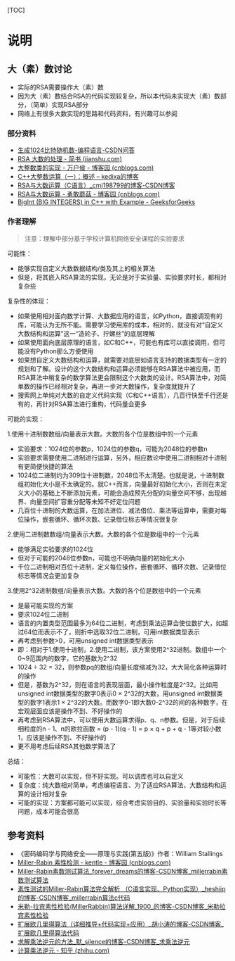 [TOC]

# 说明

## 大（素）数讨论

- 实际的RSA需要操作大（素）数
- 因为大（素）数结合RSA的代码实现较复杂，所以本代码未实现大（素）数部分，（简单）实现RSA部分
- 网络上有很多大数实现的思路和代码资料，有兴趣可以参阅

### 部分资料

- [生成1024比特随机数-编程语言-CSDN问答](https://ask.csdn.net/questions/7514078)
- [RSA 大数的处理 - 简书 (jianshu.com)](https://www.jianshu.com/p/1e139541c4eb)
- [大整数类的实现 - 万户侯 - 博客园 (cnblogs.com)](https://www.cnblogs.com/billsedison/archive/2010/12/25/1916626.html)
- [C++大整数运算（一）：概述 – kedixa的博客](https://blog.kedixa.top/2017/cpp-bigint-overview/)
- [RSA与大数运算（C语言）_cmj198799的博客-CSDN博客](https://blog.csdn.net/cmj198799/article/details/6883274)
- [RSA与大数运算 - 勇敢蘑菇 - 博客园 (cnblogs.com)](https://www.cnblogs.com/shoule/p/15950488.html)
- [BigInt (BIG INTEGERS) in C++ with Example - GeeksforGeeks](https://www.geeksforgeeks.org/bigint-big-integers-in-c-with-example/)

### 作者理解

> 注意：理解中部分基于学校计算机网络安全课程的实验要求

可能性：

- 能够实现自定义大数数据结构/类及其上的相关算法
- 但是，将其嵌入RSA算法的实现，无论是对于实验量、实验要求时长，都相对复杂些

复杂性的体现：

- 如果使用相对面向数学计算、大数据应用的语言，如Python，直接调现有的库，可能认为无所不能。需要学习使用库的成本，相对的，就没有对“自定义大数结构和运算”这一“造轮子、拧螺丝”的底层理解
- 如果使用面向底层原理的语言，如C和C++，可能也有库可以直接调用，但可能没有Python那么方便使用
- 如果想自定义大数结构和运算，就需要对底层如语言支持的数据类型有一定的规划和了解。设计的这个大数结构和运算必须能够在RSA算法中被应用，而RSA算法中稍复杂的数学算法更会限制这个大数类的设计。RSA算法中，对简单数的操作已经相对复杂，再进一步对大数操作，复杂度就提升了
- 搜索网上单纯对大数的自定义代码实现（C和C++语言），几百行快至千行还是有的，再针对RSA算法进行重构，代码量会更多

可能的实现：

1.使用十进制数数组/向量表示大数。大数的各个位是数组中的一个元素

- 实验要求：1024位的参数p，1024位的参数q，可能为2048位的参数n
- 实验要求需要使用二进制进行运算，另外，相应数论中使用二进制相对十进制有更简便快捷的算法
- 1024位二进制约为309位十进制数，2048位不太清楚。也就是说，十进制数组初始化大小是不太确定的。就C++而言，向量最好初始化大小，否则在未定义大小的基础上不断添加元素，可能会造成预先分配的向量空间不够，出现越界、向量空间扩容重分配等未知不好定位问题
- 几百位十进制的大数运算，在加法进位、减法借位、乘法等运算中，需要对每位操作，嵌套循环、循环次数、记录借位标志等情况很复杂

2.使用二进制数数组/向量表示大数。大数的各个位是数组中的一个元素

- 能够满足实验要求的1024位
- 但对于可能的2048位参数n，可能也不明确向量的初始化大小
- 千位二进制相对百位十进制，定义每位操作，嵌套循环、循环次数、记录借位标志等情况会更加复杂

3.使用2^32进制数组/向量表示大数。大数的各个位是数组中的一个元素

- 是最可能实现的方案
- 要求1024位二进制
- 语言的内置类型范围最多为64位二进制，考虑到乘法运算会使位数扩大，如超过64位而表示不了，则折中选取32位二进制，可用int数据类型表示
- 再考虑到参数>0，可用unsigned int数据类型表示
- 即：相对于1.使用十进制，2.使用二进制，该方案使用2\^32进制。数组中一个0~9范围内的数字，它的基数为2\^32
- 1024 ÷ 32 = 32，则参数pq的数组/向量长度缩减为32，大大简化各种运算时的操作
- 但是，基数为2\^32，则在语言的表现层面，最小操作粒度是2\^32。比如用unsigned int数据类型的数字0表示0 × 2\^32的大数，用unsigned int数据类型的数字1表示1 × 2\^32的大数。而数字0-1即大数0-2^32的间的各种数字，在宏观层面应该是操作不到、不好操作的
- 再考虑到RSA算法中，可以使用大数运算求得p、q、n参数。但是，对于后续细粒度的n - 1、n的欧拉函数 = (p - 1)(q - 1) = p × q + p + q - 1等对较小数1，应该是操作不到、不好操作的
- 更不用考虑后续RSA其他数学算法了

总结：

- 可能性：大数可以实现，但不好实现。可以调库也可以自定义
- 复杂度：纯大数相对简单，考虑编程语言、为了适应RSA算法，大数结构和运算的设计相对复杂
- 可能的实现：方案都可能可以实现，综合考虑实验目的、实验量和实验时长等问题，成本可能会很高

## 参考资料

- 《密码编码学与网络安全——原理与实践(第五版)》作者：William Stallings
- [Miller-Rabin 素性检测 - kentle - 博客园 (cnblogs.com)](https://www.cnblogs.com/kentle/p/14975056.html)
- [Miller-Rabin素数测试算法_forever_dreams的博客-CSDN博客_millerrabin素数测试算法](https://blog.csdn.net/forever_dreams/article/details/82314237)
- [素性测试的Miller-Rabin算法完全解析 （C语言实现、Python实现）_heshiip的博客-CSDN博客_millerrabin算法c代码](https://blog.csdn.net/heshiip/article/details/95679397)
- [米勒-拉宾素性检验(MillerRabbin)算法详解_1900_的博客-CSDN博客_米勒拉宾素性检验](https://zpf1900.blog.csdn.net/article/details/85197424?spm=1001.2101.3001.6650.1&utm_medium=distribute.pc_relevant.none-task-blog-2~default~CTRLIST~Rate-1-85197424-blog-51457540.pc_relevant_landingrelevant&depth_1-utm_source=distribute.pc_relevant.none-task-blog-2~default~CTRLIST~Rate-1-85197424-blog-51457540.pc_relevant_landingrelevant&utm_relevant_index=2)
- [扩展欧几里得算法（详细推导+代码实现+应用）_胡小涛的博客-CSDN博客_扩展欧几里得算法代码](https://blog.csdn.net/lovecyr/article/details/105372427)
- [求解乘法逆元的方法_默_silence的博客-CSDN博客_求乘法逆元](https://blog.csdn.net/weixin_43772166/article/details/104254604)
- [计算乘法逆元 - 知乎 (zhihu.com)](https://zhuanlan.zhihu.com/p/370615983)